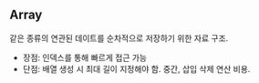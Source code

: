 ## Array
같은 종류의 연관된 데이트를 순차적으로 저장하기 위한 자료 구조.
- 장점: 인덱스를 통해 빠르게 접근 가능
- 단점: 배열 생성 시 최대 길이 지정해야 함. 중간, 삽입 삭제 연산 비용.

